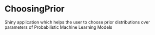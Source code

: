# ChoosingPrior
Shiny application which helps the user to choose prior distributions over parameters of Probabilistic Machine Learning Models 
